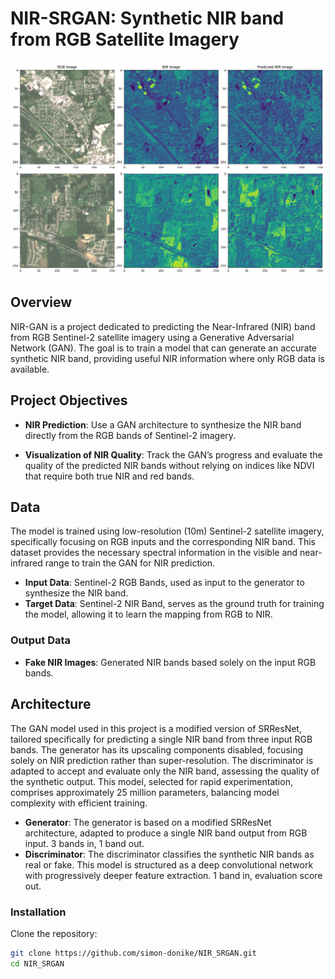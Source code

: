 # NIR-SRGAN: Synthetic NIR band from RGB Satellite Imagery
![Sample Result](resources/banner.png)

## Overview

NIR-GAN is a project dedicated to predicting the Near-Infrared (NIR) band from RGB Sentinel-2 satellite imagery using a Generative Adversarial Network (GAN). The goal is to train a model that can generate an accurate synthetic NIR band, providing useful NIR information where only RGB data is available.

## Project Objectives

- **NIR Prediction**: Use a GAN architecture to synthesize the NIR band directly from the RGB bands of Sentinel-2 imagery.
  
- **Visualization of NIR Quality**: Track the GAN’s progress and evaluate the quality of the predicted NIR bands without relying on indices like NDVI that require both true NIR and red bands.

## Data
The model is trained using low-resolution (10m) Sentinel-2 satellite imagery, specifically focusing on RGB inputs and the corresponding NIR band. This dataset provides the necessary spectral information in the visible and near-infrared range to train the GAN for NIR prediction.
- **Input Data**: Sentinel-2 RGB Bands, used as input to the generator to synthesize the NIR band.
- **Target Data**: Sentinel-2 NIR Band, serves as the ground truth for training the model, allowing it to learn the mapping from RGB to NIR.


### Output Data
- **Fake NIR Images**: Generated NIR bands based solely on the input RGB bands.

## Architecture
The GAN model used in this project is a modified version of SRResNet, tailored specifically for predicting a single NIR band from three input RGB bands. The generator has its upscaling components disabled, focusing solely on NIR prediction rather than super-resolution. The discriminator is adapted to accept and evaluate only the NIR band, assessing the quality of the synthetic output. This model, selected for rapid experimentation, comprises approximately 25 million parameters, balancing model complexity with efficient training.

- **Generator**: The generator is based on a modified SRResNet architecture, adapted to produce a single NIR band output from RGB input. 3 bands in, 1 band out.
- **Discriminator**: The discriminator classifies the synthetic NIR bands as real or fake. This model is structured as a deep convolutional network with progressively deeper feature extraction. 1 band in, evaluation score out.

### Installation

Clone the repository:

```bash
git clone https://github.com/simon-donike/NIR_SRGAN.git
cd NIR_SRGAN
